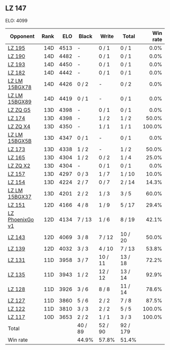 ## LZ 147 ##

ELO: 4099

Opponent | Rank | ELO | Black | Write | Total | Win rate
---------|-----:|----:|-------|-------|-------|-------:
[LZ 195](LZ%20195.md) | 14D | 4513 | - | 0 / 1 | 0 / 1 | 0.0%
[LZ 190](LZ%20190.md) | 14D | 4482 | - | 0 / 1 | 0 / 1 | 0.0%
[LZ 193](LZ%20193.md) | 14D | 4450 | - | 0 / 1 | 0 / 1 | 0.0%
[LZ 182](LZ%20182.md) | 14D | 4442 | - | 0 / 1 | 0 / 1 | 0.0%
[LZ LM 15BGX78](LZ%20LM%2015BGX78.md) | 14D | 4426 | 0 / 2 | - | 0 / 2 | 0.0%
[LZ LM 15BGX89](LZ%20LM%2015BGX89.md) | 14D | 4419 | 0 / 1 | - | 0 / 1 | 0.0%
[LZ ZQ G5](LZ%20ZQ%20G5.md) | 13D | 4398 | - | 0 / 1 | 0 / 1 | 0.0%
[LZ 174](LZ%20174.md) | 13D | 4398 | - | 1 / 2 | 1 / 2 | 50.0%
[LZ ZQ X4](LZ%20ZQ%20X4.md) | 13D | 4350 | - | 1 / 1 | 1 / 1 | 100.0%
[LZ LM 15BGX5B](LZ%20LM%2015BGX5B.md) | 13D | 4347 | 0 / 1 | - | 0 / 1 | 0.0%
[LZ 173](LZ%20173.md) | 13D | 4338 | 1 / 2 | - | 1 / 2 | 50.0%
[LZ 165](LZ%20165.md) | 13D | 4304 | 1 / 2 | 0 / 2 | 1 / 4 | 25.0%
[LZ ZQ X2](LZ%20ZQ%20X2.md) | 13D | 4304 | - | 0 / 1 | 0 / 1 | 0.0%
[LZ 157](LZ%20157.md) | 13D | 4297 | 0 / 3 | 1 / 7 | 1 / 10 | 10.0%
[LZ 154](LZ%20154.md) | 13D | 4224 | 2 / 7 | 0 / 7 | 2 / 14 | 14.3%
[LZ LM 15BGX37](LZ%20LM%2015BGX37.md) | 13D | 4201 | 2 / 2 | 1 / 3 | 3 / 5 | 60.0%
[LZ 151](LZ%20151.md) | 12D | 4166 | 4 / 8 | 1 / 9 | 5 / 17 | 29.4%
[LZ PhoenixGo v1](LZ%20PhoenixGo%20v1.md) | 12D | 4134 | 7 / 13 | 1 / 6 | 8 / 19 | 42.1%
[LZ 143](LZ%20143.md) | 12D | 4069 | 3 / 8 | 7 / 12 | 10 / 20 | 50.0%
[LZ 139](LZ%20139.md) | 12D | 4032 | 3 / 3 | 4 / 10 | 7 / 13 | 53.8%
[LZ 131](LZ%20131.md) | 11D | 3958 | 3 / 7 | 10 / 11 | 13 / 18 | 72.2%
[LZ 135](LZ%20135.md) | 11D | 3943 | 1 / 2 | 12 / 12 | 13 / 14 | 92.9%
[LZ 128](LZ%20128.md) | 11D | 3926 | 3 / 6 | 8 / 8 | 11 / 14 | 78.6%
[LZ 127](LZ%20127.md) | 11D | 3860 | 5 / 6 | 2 / 2 | 7 / 8 | 87.5%
[LZ 122](LZ%20122.md) | 11D | 3810 | 3 / 3 | 2 / 2 | 5 / 5 | 100.0%
[LZ 117](LZ%20117.md) | 10D | 3653 | 2 / 2 | 1 / 1 | 3 / 3 | 100.0%
Total | | | 40 / 89 | 52 / 90 | 92 / 179 | 
Win rate| | | 44.9% | 57.8% | 51.4% | 
